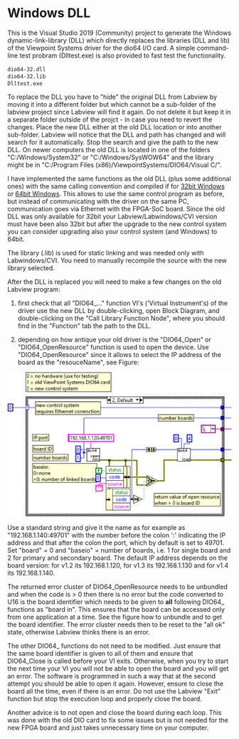 # Windows DLL

This is the Visual Studio 2019 (Community) project to generate the Windows dynamic-link-library (DLL) which directly replaces the libraries (DLL and lib) of the Viewpoint Systems driver for the dio64 I/O card. A simple command-line test probram (Dlltest.exe) is also provided to fast test the functionality.

    dio64-32.dll
    dio64-32.lib
    Dlltest.exe

To replace the DLL you have to "hide" the original DLL from Labview by moving it into a different folder but which cannot be a sub-folder of the labview project since Labview will find it again. Do not delete it but keep it in a separate folder outside of the projct - in case you need to revert the changes. Place the new DLL either at the old DLL location or into another sub-folder. Labview will notice that the DLL and path has changed and will search for it automatically. Stop the search and give the path to the new DLL. On newer computers the old DLL is located in one of the folders "C:/Windows/System32" or "C:/Windows/SysWOW64" and the library might be in "C:/Program Files (x86)/ViewpointSystems/DIO64/Visual C/".

I have implemented the same functions as the old DLL (plus some additional ones) with the same calling convention and compiled if for [32bit Windows](/Windows-DLL/Windows-DLL-x86) or [64bit Windows](/Windows-DLL/Windows-DLL-x64). This allows to use the same control program as before, but instead of communicating with the driver on the same PC, communication goes via Ethernet with the FPGA-SoC board. Since the old DLL was only available for 32bit your Labview/Labwindows/CVI version must have been also 32bit but after the upgrade to the new control system you can consider upgrading also your control system (and Windows) to 64bit. 

The library (.lib) is used for static linking and was needed only with Labwindows/CVI. You need to manually recompile the source with the new library selected. 

After the DLL is replaced you will need to make a few changes on the old Labview program:
1. first check that all "DIO64_..." function VI's ('Virtual Instrument's) of the driver use the new DLL by double-clicking, open Block Diagram, and double-clicking on the "Call Library Function Node", where you should find in the "Function" tab the path to the DLL. 

2. depending on how antique your old driver is the "DIO64_Open" or "DIO64_OpenResource" function is used to open the device. Use "DIO64_OpenResource" since it allows to select the IP address of the board as the "resouceName", see Figure:

![Figure OpenResource](/Windows-DLL/images/OpenResource.png)

Use a standard string and give it the name as for example as "192.168.1.140:49701" with the number before the colon ':' indicating the IP address and that after the colon the port, which by default is set to 49701. Set "board" = 0 and "baseio" = number of boards, i.e. 1 for single board and 2 for primary and secondary board. The default IP address depends on the board version: for v1.2 its 192.168.1.120, for v1.3 its 192.168.1.130 and for v1.4 its 192.168.1.140. 

The returned error cluster of DIO64_OpenResource needs to be unbundled and when the code is > 0 then there is no error but the code converted to U16 is the board identifier which needs to be given to **all** following DIO64_ functions as "board in". This ensures that the board can be accessed only from one application at a time. See the figure how to unbundle and to get the board identifier. The error cluster needs then to be reset to the "all ok" state, otherwise Labview thinks there is an error.

The other DIO64_ functions do not need to be modified. Just ensure that the same board identifier is given to all of them and ensure that DIO64_Close is called before your VI exits. Otherwise, when you try to start the next time your VI you will not be able to open the board and you will get an error. The software is programmed in such a way that at the second attempt you should be able to open it again. However, ensure to close the board all the time, even if there is an error. Do not use the Labview "Exit" function but stop the execution loop and properly close the board.

Another advice is to not open and close the board during each loop. This was done with the old DIO card to fix some issues but is not needed for the new FPGA board and just takes unnecessary time on your computer.


